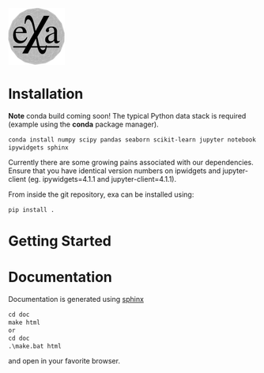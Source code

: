 ![Alt test](doc/source/_static/logo.png)

# Installation
**Note** conda build coming soon! 
The typical Python data stack is required (example using the **conda** package manager).
```
conda install numpy scipy pandas seaborn scikit-learn jupyter notebook ipywidgets sphinx
```
Currently there are some growing pains associated with our dependencies. Ensure that
you have identical version numbers on ipwidgets and jupyter-client (eg. ipywidgets=4.1.1 
and jupyter-client=4.1.1).

From inside the git repository, exa can be installed using:
```
pip install .
```


# Getting Started


# Documentation
Documentation is generated using [sphinx](http://sphinx-doc.org "Sphinx")
```
cd doc
make html
or
cd doc
.\make.bat html
```
and open in your favorite browser.
